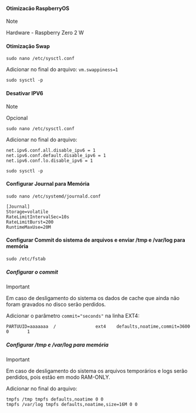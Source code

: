 #### Otimizacão RaspberryOS 

>[!NOTE]
>Hardware - Raspberry Zero 2 W

#### Otimização Swap

```
sudo nano /etc/sysctl.conf
```

Adicionar no final do arquivo:  ```vm.swappiness=1```

```
sudo sysctl -p
```

#### Desativar IPV6
>[!NOTE]
>Opcional

```
sudo nano /etc/sysctl.conf
```

Adicionar no final do arquivo:
```
net.ipv6.conf.all.disable_ipv6 = 1
net.ipv6.conf.default.disable_ipv6 = 1
net.ipv6.conf.lo.disable_ipv6 = 1
```

```
sudo sysctl -p
```

#### Configurar Journal para Memória

```
sudo nano /etc/systemd/journald.conf
```
```
[Journal]
Storage=volatile
RateLimitIntervalSec=10s
RateLimitBurst=200
RuntimeMaxUse=20M
```

#### Configurar Commit do sistema de arquivos e enviar /tmp e /var/log para memória

```
sudo /etc/fstab
```
##### Configurar o commit

>[!IMPORTANT]
> Em caso de desligamento do sistema os dados de cache que ainda não foram gravados no disco serão perdidos.

Adicionar o parâmetro ```commit="seconds"``` na linha EXT4:

```PARTUUID=aaaaaaa  /               ext4    defaults,noatime,commit=3600  0       1```

##### Configurar /tmp e /var/log para memória

>[!IMPORTANT]
> Em caso de desligamento do sistema os arquivos temporários e logs serão perdidos, pois estão em modo RAM-ONLY.

Adicionar no final do arquivo:

```
tmpfs /tmp tmpfs defaults,noatime 0 0
tmpfs /var/log tmpfs defaults,noatime,size=16M 0 0
```





